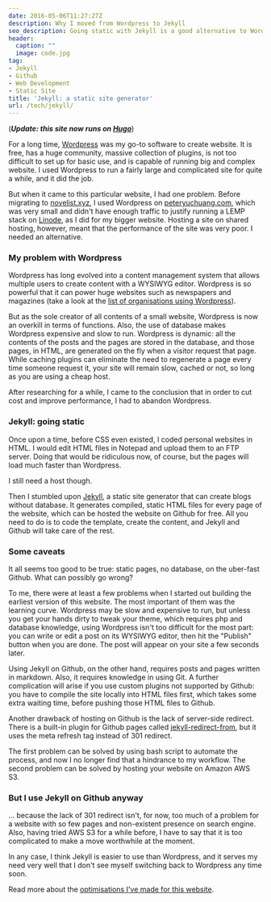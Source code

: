 ```yaml
---
date: 2016-05-06T11:27:27Z
description: Why I moved from Wordpress to Jekyll
seo_description: Going static with Jekyll is a good alternative to Wordpress, MySQL, and all the rest of it.
header:
  caption: ""
  image: code.jpg
tag:
- Jekyll
- Github
- Web Development
- Static Site
title: 'Jekyll: a static site generator'
url: /tech/jekyll/
---
```

(***Update: this site now runs on [Hugo](/tech/hugo-vs-jekyll-static-site-generator/)***)

For a long time, [Wordpress](https://wordpress.org) was my go-to software to create website. It is free, has a huge community, massive collection of plugins, is not too difficult to set up for basic use, and is capable of running big and complex website. I used Wordpress to run a fairly large and complicated site for quite a while, and it did the job.

But when it came to this particular website, I had one problem. Before migrating to [novelist.xyz](https://novelist.xyz), I used Wordpress on [peteryuchuang.com](http://peteryuchuang.com), which was very small and didn't have enough traffic to justify running a LEMP stack on [Linode](https://linode.com), as I did for my bigger website. Hosting a site on shared hosting, however, meant that the performance of the site was very poor. I needed an alternative.

### My problem with Wordpress

Wordpress has long evolved into a content management system that allows multiple users to create content with a WYSIWYG editor. Wordpress is so powerful that it can power huge websites such as newspapers and magazines (take a look at the [list of organisations using Wordpress](https://wordpress.com/notable-users/)).

But as the sole creator of all contents of a small website, Wordpress is now an overkill in terms of functions. Also, the use of database makes Wordpress expensive and slow to run. Wordpress is dynamic: all the contents of the posts and the pages are stored in the database, and those pages, in HTML, are generated on the fly when a visitor request that page. While caching plugins can eliminate the need to regenerate a page every time someone request it, your site will remain slow, cached or not, so long as you are using a cheap host.

After researching for a while, I came to the conclusion that in order to cut cost and improve performance, I had to abandon Wordpress.

### Jekyll: going static

Once upon a time, before CSS even existed, I coded personal websites in HTML. I would edit HTML files in Notepad and upload them to an FTP server. Doing that would be ridiculous now, of course, but the pages will load much faster than Wordpress.

I still need a host though.

Then I stumbled upon [Jekyll](https://jekyllrb.com/), a static site generator that can create blogs without database. It generates compiled, static HTML files for every page of the website, which can be hosted the website on Github for free. All you need to do is to code the template, create the content, and Jekyll and Github will take care of the rest.

### Some caveats

It all seems too good to be true: static pages, no database, on the uber-fast Github. What can possibly go wrong?

To me, there were at least a few problems when I started out building the earliest version of this website. The most important of them was the learning curve. Wordpress may be slow and expensive to run, but unless you get your hands dirty to tweak your theme, which requires php and database knowledge, using Wordpress isn't too difficult for the most part: you can write or edit a post on its WYSIWYG editor, then hit the "Publish" button when you are done. The post will appear on your site a few seconds later.

Using Jekyll on Github, on the other hand, requires posts and pages written in markdown. Also, it requires knowledge in using Git. A further complication will arise if you use custom plugins not supported by Github: you have to compile the site locally into HTML files first, which takes some extra waiting time, before pushing those HTML files to Github.

Another drawback of hosting on Github is the lack of server-side redirect. There is a built-in plugin for Github pages called [jekyll-redirect-from](https://github.com/jekyll/jekyll-redirect-from), but it uses the meta refresh tag instead of 301 redirect.

The first problem can be solved by using bash script to automate the process, and now I no longer find that a hindrance to my workflow. The second problem can be solved by hosting your website on Amazon AWS S3.

### But I use Jekyll on Github anyway

… because the lack of 301 redirect isn't, for now, too much of a problem for a website with so few pages and non-existent presence on search engine. Also, having tried AWS S3 for a while before, I have to say that it is too complicated to make a move worthwhile at the moment.

In any case, I think Jekyll is easier to use than Wordpress, and it serves my need very well that I don't see myself switching back to Wordpress any time soon.

Read more about the [optimisations I've made for this website](/tech/performant-jekyll-site-with-gulp-cloudflare/).
